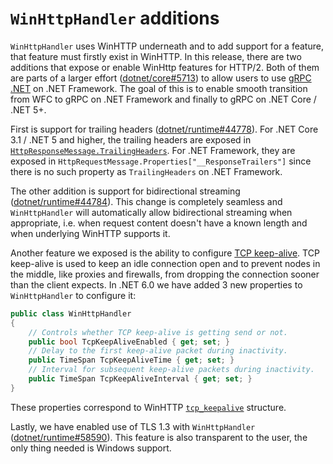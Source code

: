 # `WinHttpHandler` additions

`WinHttpHandler` uses WinHTTP underneath and to add support for a feature, that feature must firstly exist in WinHTTP. In this release, there are two additions that expose or enable WinHttp features for HTTP/2. Both of them are parts of a larger effort ([dotnet/core#5713](https://github.com/dotnet/core/issues/5713)) to allow users to use [gRPC .NET](https://github.com/grpc/grpc-dotnet) on .NET Framework. The goal of this is to enable smooth transition from WFC to gRPC on .NET Framework and finally to gRPC on .NET Core / .NET 5+.

First is support for trailing headers ([dotnet/runtime#44778](https://github.com/dotnet/runtime/issues/44778)). For .NET Core 3.1 / .NET 5 and higher, the trailing headers are exposed in [`HttpResponseMessage.TrailingHeaders`](https://docs.microsoft.com/en-us/dotnet/api/system.net.http.httpresponsemessage.trailingheaders?view=net-6.0). For .NET Framework, they are exposed in `HttpRequestMessage.Properties["__ResponseTrailers"]` since there is no such property as `TrailingHeaders` on .NET Framework.

The other addition is support for bidirectional streaming ([dotnet/runtime#44784](https://github.com/dotnet/runtime/issues/44784)). This change is completely seamless and `WinHttpHandler` will automatically allow bidirectional streaming when appropriate, i.e. when request content doesn't have a known length and when underlying WinHTTP supports it.

Another feature we exposed is the ability to configure [TCP keep-alive](https://datatracker.ietf.org/doc/html/rfc1122#section-4.2.3.6). TCP keep-alive is used to keep an idle connection open and to prevent nodes in the middle, like proxies and firewalls, from dropping the connection sooner than the client expects. In .NET 6.0 we have added 3 new properties to `WinHttpHandler` to configure it:
```C#
public class WinHttpHandler
{
    // Controls whether TCP keep-alive is getting send or not.
    public bool TcpKeepAliveEnabled { get; set; }
    // Delay to the first keep-alive packet during inactivity.
    public TimeSpan TcpKeepAliveTime { get; set; }
    // Interval for subsequent keep-alive packets during inactivity.
    public TimeSpan TcpKeepAliveInterval { get; set; }
}
```
These properties correspond to WinHTTP [`tcp_keepalive`](https://docs.microsoft.com/en-us/windows/win32/winsock/sio-keepalive-vals) structure.

Lastly, we have enabled use of TLS 1.3 with `WinHttpHandler` ([dotnet/runtime#58590](https://github.com/dotnet/runtime/pull/58590)). This feature is also transparent to the user, the only thing needed is Windows support.